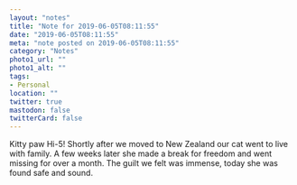 ```yaml
---
layout: "notes"
title: "Note for 2019-06-05T08:11:55"
date: "2019-06-05T08:11:55"
meta: "note posted on 2019-06-05T08:11:55"
category: "Notes"
photo1_url: ""
photo1_alt: ""
tags:
- Personal
location: ""
twitter: true
mastodon: false
twitterCard: false
---
```

Kitty paw Hi-5!
Shortly after we moved to New Zealand our cat went to live with family. A few weeks later she made a break for freedom and went missing for over a month. The guilt we felt was immense, today she was found safe and sound.
